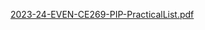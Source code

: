 [2023-24-EVEN-CE269-PIP-PracticalList.pdf](https://github.com/Rudraksh-Jhaveri/Python/files/14241268/2023-24-EVEN-CE269-PIP-PracticalList.pdf)
